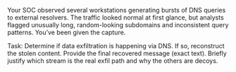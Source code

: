 Your SOC observed several workstations generating bursts of DNS queries to external resolvers. The traffic looked normal at first glance, but analysts flagged unusually long, random-looking subdomains and inconsistent query patterns. You’ve been given the capture.

Task: Determine if data exfiltration is happening via DNS. If so, reconstruct the stolen content. Provide the final recovered message (exact text). Briefly justify which stream is the real exfil path and why the others are decoys.
